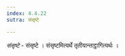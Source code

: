 ```yaml
---
index: 4.4.22
sutra: संसृष्टे

---
```

_संसृष्टे_ - संसृष्टे । संसृष्टमित्यर्थे तृतीयान्ताट्ठागित्यर्थः ।